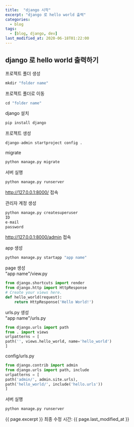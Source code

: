 ```yaml
---
title:  "django 시작"
excerpt: "django 로 hello world 출력"
categories:
  - blog
tags:
  - [blog, django, dev]
last_modified_at: 2020-06-18T01:22:00
---
```

<!-- GitHub Blog 서비스인 github.io 블로그를 시작합니다. -->
## django 로 hello world 출력하기

프로젝트 폴더 생성  

```python
mkdir "folder name"
```

프로젝트 폴더로 이동
```python
cd "folder name"
```


django 설치   
```python
pip install django
```  

프로젝트 생성  
```python
django-admin startproject config .
```

migrate  
```python
python manage.py migrate
```

서버 실행  
```python
python manage.py runserver  
```
http://127.0.0.1:8000/ 접속  

관리자 계정 생성  
```python
python manage.py createsuperuser  
ID  
e-mail  
password 
``` 
http://127.0.0.1:8000/admin 접속  

app 생성  
```python
python manage.py startapp "app name"  
```

page 생성  
"app name"/view.py  
```python
from django.shortcuts import render  
from django.http import HttpResponse  
# Create your views here.  
def hello_world(request):  
    return HttpResponse('Hello World!')
```

urls.py 생성  
"app name"/urls.py  
```python
from django.urls import path  
from . import views  
urlpatterns = [  
path('', views.hello_world, name='hello_world')  
]  
```
config/urls.py 
```python 
from django.contrib import admin  
from django.urls import path, include  
urlpatterns = [  
path('admin/', admin.site.urls),  
path('hello_world/', include('hello.urls'))  
]  
```  
서버 실행  
```python
python manage.py runserver
```

{{ page.excerpt }}
최종 수정 시간: {{ page.last_modified_at }}